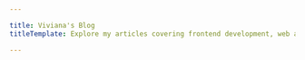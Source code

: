 ```yaml
---

title: Viviana's Blog
titleTemplate: Explore my articles covering frontend development, web accessibility, and my journey transitioning my career to the tech industry...

---
```



<script setup>
import Blog from '../.vitepress/theme/BlogTemplate.vue'
</script>
 
<div class="blog">
    <Blog></Blog>
</div>
